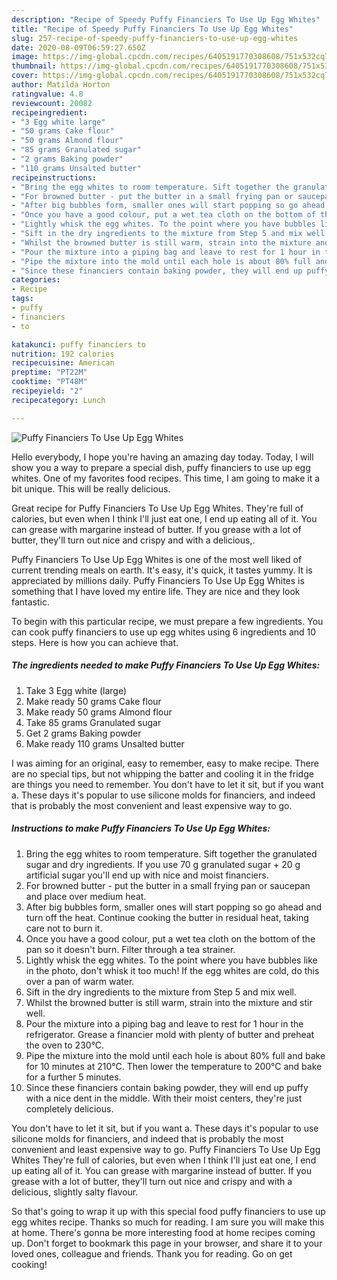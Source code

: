 ```yaml
---
description: "Recipe of Speedy Puffy Financiers To Use Up Egg Whites"
title: "Recipe of Speedy Puffy Financiers To Use Up Egg Whites"
slug: 257-recipe-of-speedy-puffy-financiers-to-use-up-egg-whites
date: 2020-08-09T06:59:27.650Z
image: https://img-global.cpcdn.com/recipes/6405191770308608/751x532cq70/puffy-financiers-to-use-up-egg-whites-recipe-main-photo.jpg
thumbnail: https://img-global.cpcdn.com/recipes/6405191770308608/751x532cq70/puffy-financiers-to-use-up-egg-whites-recipe-main-photo.jpg
cover: https://img-global.cpcdn.com/recipes/6405191770308608/751x532cq70/puffy-financiers-to-use-up-egg-whites-recipe-main-photo.jpg
author: Matilda Horton
ratingvalue: 4.8
reviewcount: 20082
recipeingredient:
- "3 Egg white large"
- "50 grams Cake flour"
- "50 grams Almond flour"
- "85 grams Granulated sugar"
- "2 grams Baking powder"
- "110 grams Unsalted butter"
recipeinstructions:
- "Bring the egg whites to room temperature. Sift together the granulated sugar and dry ingredients. If you use 70 g granulated sugar + 20 g artificial sugar you&#39;ll end up with nice and moist financiers."
- "For browned butter - put the butter in a small frying pan or saucepan and place over medium heat."
- "After big bubbles form, smaller ones will start popping so go ahead and turn off the heat. Continue cooking the butter in residual heat, taking care not to burn it."
- "Once you have a good colour, put a wet tea cloth on the bottom of the pan so it doesn&#39;t burn. Filter through a tea strainer."
- "Lightly whisk the egg whites. To the point where you have bubbles like in the photo, don&#39;t whisk it too much! If the egg whites are cold, do this over a pan of warm water."
- "Sift in the dry ingredients to the mixture from Step 5 and mix well."
- "Whilst the browned butter is still warm, strain into the mixture and stir well."
- "Pour the mixture into a piping bag and leave to rest for 1 hour in the refrigerator. Grease a financier mold with plenty of butter and preheat the oven to 230°C."
- "Pipe the mixture into the mold until each hole is about 80% full and bake for 10 minutes at 210°C. Then lower the temperature to 200°C and bake for a further 5 minutes."
- "Since these financiers contain baking powder, they will end up puffy with a nice dent in the middle. With their moist centers, they&#39;re just completely delicious."
categories:
- Recipe
tags:
- puffy
- financiers
- to

katakunci: puffy financiers to 
nutrition: 192 calories
recipecuisine: American
preptime: "PT22M"
cooktime: "PT48M"
recipeyield: "2"
recipecategory: Lunch

---
```



![Puffy Financiers To Use Up Egg Whites](https://img-global.cpcdn.com/recipes/6405191770308608/751x532cq70/puffy-financiers-to-use-up-egg-whites-recipe-main-photo.jpg)

Hello everybody, I hope you're having an amazing day today. Today, I will show you a way to prepare a special dish, puffy financiers to use up egg whites. One of my favorites food recipes. This time, I am going to make it a bit unique. This will be really delicious.

Great recipe for Puffy Financiers To Use Up Egg Whites. They&#39;re full of calories, but even when I think I&#39;ll just eat one, I end up eating all of it. You can grease with margarine instead of butter. If you grease with a lot of butter, they&#39;ll turn out nice and crispy and with a delicious,.

Puffy Financiers To Use Up Egg Whites is one of the most well liked of current trending meals on earth. It's easy, it's quick, it tastes yummy. It is appreciated by millions daily. Puffy Financiers To Use Up Egg Whites is something that I have loved my entire life. They are nice and they look fantastic.


To begin with this particular recipe, we must prepare a few ingredients. You can cook puffy financiers to use up egg whites using 6 ingredients and 10 steps. Here is how you can achieve that.

<!--inarticleads1-->

##### The ingredients needed to make Puffy Financiers To Use Up Egg Whites:

1. Take 3 Egg white (large)
1. Make ready 50 grams Cake flour
1. Make ready 50 grams Almond flour
1. Take 85 grams Granulated sugar
1. Get 2 grams Baking powder
1. Make ready 110 grams Unsalted butter


I was aiming for an original, easy to remember, easy to make recipe. There are no special tips, but not whipping the batter and cooling it in the fridge are things you need to remember. You don&#39;t have to let it sit, but if you want a. These days it&#39;s popular to use silicone molds for financiers, and indeed that is probably the most convenient and least expensive way to go. 

<!--inarticleads2-->

##### Instructions to make Puffy Financiers To Use Up Egg Whites:

1. Bring the egg whites to room temperature. Sift together the granulated sugar and dry ingredients. If you use 70 g granulated sugar + 20 g artificial sugar you&#39;ll end up with nice and moist financiers.
1. For browned butter - put the butter in a small frying pan or saucepan and place over medium heat.
1. After big bubbles form, smaller ones will start popping so go ahead and turn off the heat. Continue cooking the butter in residual heat, taking care not to burn it.
1. Once you have a good colour, put a wet tea cloth on the bottom of the pan so it doesn&#39;t burn. Filter through a tea strainer.
1. Lightly whisk the egg whites. To the point where you have bubbles like in the photo, don&#39;t whisk it too much! If the egg whites are cold, do this over a pan of warm water.
1. Sift in the dry ingredients to the mixture from Step 5 and mix well.
1. Whilst the browned butter is still warm, strain into the mixture and stir well.
1. Pour the mixture into a piping bag and leave to rest for 1 hour in the refrigerator. Grease a financier mold with plenty of butter and preheat the oven to 230°C.
1. Pipe the mixture into the mold until each hole is about 80% full and bake for 10 minutes at 210°C. Then lower the temperature to 200°C and bake for a further 5 minutes.
1. Since these financiers contain baking powder, they will end up puffy with a nice dent in the middle. With their moist centers, they&#39;re just completely delicious.


You don&#39;t have to let it sit, but if you want a. These days it&#39;s popular to use silicone molds for financiers, and indeed that is probably the most convenient and least expensive way to go. Puffy Financiers To Use Up Egg Whites They&#39;re full of calories, but even when I think I&#39;ll just eat one, I end up eating all of it. You can grease with margarine instead of butter. If you grease with a lot of butter, they&#39;ll turn out nice and crispy and with a delicious, slightly salty flavour. 

So that's going to wrap it up with this special food puffy financiers to use up egg whites recipe. Thanks so much for reading. I am sure you will make this at home. There's gonna be more interesting food at home recipes coming up. Don't forget to bookmark this page in your browser, and share it to your loved ones, colleague and friends. Thank you for reading. Go on get cooking!

